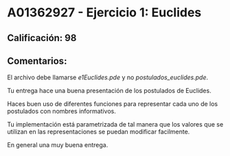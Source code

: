 # A01362927 - Ejercicio 1: Euclides

## **Calificación**: 98

## **Comentarios**:


El archivo debe llamarse *e1Euclides.pde* y no *postulados_euclides.pde*.

Tu entrega hace una buena presentación de los postulados de Euclides.

Haces buen uso de diferentes funciones para representar cada uno de los postulados con nombres informativos.

Tu implementación está parametrizada de tal manera que los valores que se utilizan en las representaciones se puedan modificar facilmente.

En general una muy buena entrega.
